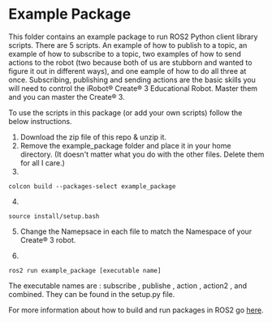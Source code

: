 # Example Package 

This folder contains an example package to run ROS2 Python client library scripts. There are 5 scripts. An example of how to publish to a topic, an example of how to subscribe to a topic, two examples of how to send actions to the robot (two because both of us are stubborn and wanted to figure it out in different ways), and one eample of how to do all three at once. Subscribing, publishing and sending actions are the basic skills you will need to control the  iRobot® Create® 3 Educational Robot. Master them and you can master the Create® 3. 

To use the scripts in this package (or add your own scripts) follow the below instructions. 

1. Download the zip file of this repo & unzip it. 
2. Remove the example_package folder and place it in your home directory. (It doesn't matter what you do with the other files. Delete them for all I care.)
3. 
```
colcon build --packages-select example_package
```

4. 
```
source install/setup.bash
```
5. Change the Namepsace in each file to match the Namespace of your Create® 3 robot.

6. 
```
ros2 run example_package [executable name]
```
The executable names are : subscribe , publishe , action , action2 , and combined. They can be found in the setup.py file. 

For more information about how to build and run packages in ROS2 go [here](https://katewujciak.wixsite.com/projectcreate/running-py-files-with-ros2).
